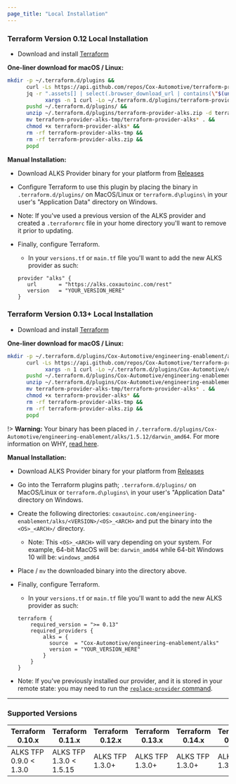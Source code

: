 ```yaml
---
page_title: "Local Installation"
---
```


### Terraform Version 0.12 Local Installation

* Download and install [Terraform](https://www.terraform.io/intro/getting-started/install.html)

**One-liner download for macOS / Linux:**

```sh
mkdir -p ~/.terraform.d/plugins &&
      curl -Ls https://api.github.com/repos/Cox-Automotive/terraform-provider-alks/releases/latest |
      jq -r ".assets[] | select(.browser_download_url | contains(\"$(uname -s | tr A-Z a-z)\")) | select(.browser_download_url | contains(\"amd64\")) | .browser_download_url" |
            xargs -n 1 curl -Lo ~/.terraform.d/plugins/terraform-provider-alks.zip &&
      pushd ~/.terraform.d/plugins/ &&
      unzip ~/.terraform.d/plugins/terraform-provider-alks.zip -d terraform-provider-alks-tmp &&
      mv terraform-provider-alks-tmp/terraform-provider-alks* . &&
      chmod +x terraform-provider-alks* &&
      rm -rf terraform-provider-alks-tmp &&
      rm -rf terraform-provider-alks.zip &&
      popd
```

**Manual Installation:**

* Download ALKS Provider binary for your platform from [Releases](https://github.com/Cox-Automotive/terraform-provider-alks/releases)

* Configure Terraform to use this plugin by placing the binary in `.terraform.d/plugins/` on MacOS/Linux or `terraform.d\plugins\` in your user's "Application Data" directory on Windows.

* Note: If you've used a previous version of the ALKS provider and created a `.terraformrc` file in your home directory you'll want to remove it prior to updating.

* Finally, configure Terraform.
  * In your `versions.tf` or `main.tf` file you'll want to add the new ALKS provider as such:

  ```hcl
  provider "alks" {
     url       = "https://alks.coxautoinc.com/rest"
     version   = "YOUR_VERSION_HERE"
  }
  ```

### Terraform Version 0.13+ Local Installation

* Download and install [Terraform](https://www.terraform.io/intro/getting-started/install.html)

**One-liner download for macOS / Linux:**

```sh
mkdir -p ~/.terraform.d/plugins/Cox-Automotive/engineering-enablement/alks/2.0.0/darwin_amd64 &&
      curl -Ls https://api.github.com/repos/Cox-Automotive/terraform-provider-alks/releases | jq -r --arg release "v2.0.0" --arg arch "$(uname -s | tr A-Z a-z)" '.[] | select(.tag_name | contains($release)) | .assets[]| select(.browser_download_url | contains($arch)) | select(.browser_download_url | contains("amd64")) | .browser_download_url' |
            xargs -n 1 curl -Lo ~/.terraform.d/plugins/Cox-Automotive/engineering-enablement/alks/2.0.0/darwin_amd64/terraform-provider-alks.zip &&
      pushd ~/.terraform.d/plugins/Cox-Automotive/engineering-enablement/alks/2.0.0/darwin_amd64 &&
      unzip ~/.terraform.d/plugins/Cox-Automotive/engineering-enablement/alks/2.0.0/darwin_amd64/terraform-provider-alks.zip -d terraform-provider-alks-tmp &&
      mv terraform-provider-alks-tmp/terraform-provider-alks* . &&
      chmod +x terraform-provider-alks* &&
      rm -rf terraform-provider-alks-tmp &&
      rm -rf terraform-provider-alks.zip &&
      popd
```

!> **Warning:** Your binary has been placed in `/.terraform.d/plugins/Cox-Automotive/engineering-enablement/alks/1.5.12/darwin_amd64`. For more information on WHY, [read here](https://www.terraform.io/upgrade-guides/0-13.html#new-filesystem-layout-for-local-copies-of-providers).

**Manual Installation:**

* Download ALKS Provider binary for your platform from [Releases](https://github.com/Cox-Automotive/terraform-provider-alks/releases)

* Go into the Terraform plugins path; `.terraform.d/plugins/` on MacOS/Linux or `terraform.d\plugins\` in your user's "Application Data" directory on Windows.

* Create the following directories: `coxautoinc.com/engineering-enablement/alks/<VERSION>/<OS>_<ARCH>` and put the binary into the `<OS>_<ARCH>/` directory.
  * Note: This `<OS>_<ARCH>` will vary depending on your system. For example, 64-bit MacOS will be: `darwin_amd64` while 64-bit Windows 10 will be: `windows_amd64`
  
* Place / `mv` the downloaded binary into the directory above. 

* Finally, configure Terraform.
  * In your `versions.tf` or `main.tf` file you'll want to add the new ALKS provider as such:

  ```hcl
  terraform {
      required_version = ">= 0.13"
      required_providers {
          alks = {
            source  = "Cox-Automotive/engineering-enablement/alks"
            version = "YOUR_VERSION_HERE"
          }
      }
  }
  ```

* Note: If you've previously installed our provider, and it is stored in your remote state: you may need to run the [`replace-provider` command](https://www.terraform.io/docs/commands/state/replace-provider.html).

---

### Supported Versions

| Terraform 0.10.x       |  Terraform 0.11.x        | Terraform 0.12.x  | Terraform 0.13.x | Terraform 0.14.x | Terraform 0.15.x | Terraform 1.0.x  |
| ----------------       | ----------------         | ----------------  | ---------------- | ---------------- | ---------------- | ---------------- |
| ALKS TFP 0.9.0 < 1.3.0 | ALKS TFP 1.3.0 < 1.5.15  | ALKS TFP 1.3.0+   | ALKS TFP 1.3.0+  | ALKS TFP 1.3.0+  | ALKS TFP 1.3.0+  | ALKS TFP 2.0.x   |
